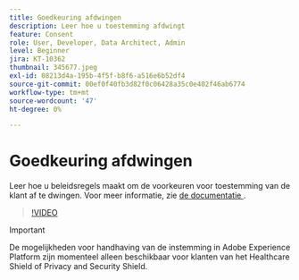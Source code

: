```yaml
---
title: Goedkeuring afdwingen
description: Leer hoe u toestemming afdwingt
feature: Consent
role: User, Developer, Data Architect, Admin
level: Beginner
jira: KT-10362
thumbnail: 345677.jpeg
exl-id: 08213d4a-195b-4f5f-b8f6-a516e6b52df4
source-git-commit: 00ef0f40fb3d82f0c06428a35c0e402f46ab6774
workflow-type: tm+mt
source-wordcount: '47'
ht-degree: 0%

---
```


# Goedkeuring afdwingen

Leer hoe u beleidsregels maakt om de voorkeuren voor toestemming van de klant af te dwingen. Voor meer informatie, zie [ de documentatie ](https://experienceleague.adobe.com/docs/experience-platform/data-governance/enforcement/auto-enforcement.html).

>[!VIDEO](https://video.tv.adobe.com/v/345677?learn=on)

>[!IMPORTANT]
>
> De mogelijkheden voor handhaving van de instemming in Adobe Experience Platform zijn momenteel alleen beschikbaar voor klanten van het Healthcare Shield of Privacy and Security Shield.
